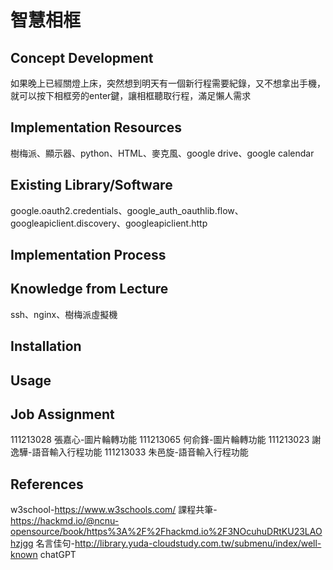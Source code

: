 # 智慧相框

## Concept Development

<!-- Why does your team want to build this idea/project?  -->
如果晚上已經關燈上床，突然想到明天有一個新行程需要紀錄，又不想拿出手機，就可以按下相框旁的enter鍵，讓相框聽取行程，滿足懶人需求

## Implementation Resources

<!-- e.g., How many Raspberry Pi? How much you spent on these resources? -->
樹梅派、顯示器、python、HTML、麥克風、google  drive、google calendar

## Existing Library/Software

<!-- Which libraries do you use while you implement the project -->
google.oauth2.credentials、google_auth_oauthlib.flow、googleapiclient.discovery、googleapiclient.http

## Implementation Process

<!-- What kind of problems you encounter, and how did you resolve the issue? -->

## Knowledge from Lecture

<!-- What kind of knowledge did you use on this project? -->
ssh、nginx、樹梅派虛擬機

## Installation

<!-- How do the user install with your project? -->

## Usage

<!-- How to use your project -->

## Job Assignment

111213028 張嘉心-圖片輪轉功能
111213065 何俞鋒-圖片輪轉功能
111213023 謝逸驊-語音輸入行程功能
111213033 朱邑旋-語音輸入行程功能

## References

w3school-https://www.w3schools.com/
課程共筆-https://hackmd.io/@ncnu-opensource/book/https%3A%2F%2Fhackmd.io%2F3NOcuhuDRtKU23LAOhzjgg
名言佳句-http://library.yuda-cloudstudy.com.tw/submenu/index/well-known
chatGPT
